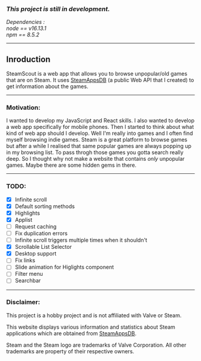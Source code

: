 ### *This project is still in development.*

*Dependencies :*<br>
*node == v16.13.1*<br>
*npm == 8.5.2*

***

## Inroduction
SteamScout is a web app that allows you to browse unpopular/old games that are on Steam.
It uses [SteamAppsDB](https://github.com/AhmetKaanGuney/steam-apps-db) (a public Web API that I created) to get information about the games.

***

### Motivation:
I wanted to develop my JavaScript and React skills.
I also wanted to develop a web app specifically for mobile phones.
Then I started to think about what kind of web app should I develop.
Well I'm really into games and I often find myself browsing indie games.
Steam is a great platform to browse games but after a while I realised that same popular 
games are always popping up in my browsing list.
To pass throgh those games you gotta search really deep.
So I thought why not make a website that contains *only* unpopular games.
Maybe there are some hidden gems in there.

<hr>

### TODO:

- [x] Infinite scroll
- [x] Default sorting methods
- [x] Highlights
- [x] Applist
- [ ] Request caching
- [ ] Fix duplication errors
- [ ] Infinite scroll triggers multiple times when it shouldn't 
- [x] Scrollable List Selector
- [x] Desktop support
- [ ] Fix links
- [ ] Slide animation for Higlights component
- [ ] Filter menu
- [ ] Searchbar

<hr>

### Disclaimer:

This project is a hobby project and is not affiliated with Valve or Steam.

This website displays various information and statistics about Steam applications which are obtained from [SteamAppsDB](https://github.com/AhmetKaanGuney/steam-apps-db).

Steam and the Steam logo are trademarks of Valve Corporation. All other trademarks are property of their respective owners.

